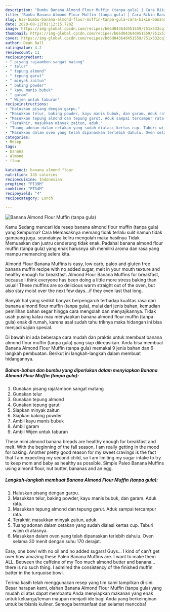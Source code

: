 ```yaml
---
description: "Bumbu Banana Almond Flour Muffin (tanpa gula) | Cara Bikin Banana Almond Flour Muffin (tanpa gula) Yang Mudah Dan Praktis"
title: "Bumbu Banana Almond Flour Muffin (tanpa gula) | Cara Bikin Banana Almond Flour Muffin (tanpa gula) Yang Mudah Dan Praktis"
slug: 637-bumbu-banana-almond-flour-muffin-tanpa-gula-cara-bikin-banana-almond-flour-muffin-tanpa-gula-yang-mudah-dan-praktis
date: 2020-08-12T02:12:15.728Z
image: https://img-global.cpcdn.com/recipes/b66d04364d451559/751x532cq70/banana-almond-flour-muffin-tanpa-gula-foto-resep-utama.jpg
thumbnail: https://img-global.cpcdn.com/recipes/b66d04364d451559/751x532cq70/banana-almond-flour-muffin-tanpa-gula-foto-resep-utama.jpg
cover: https://img-global.cpcdn.com/recipes/b66d04364d451559/751x532cq70/banana-almond-flour-muffin-tanpa-gula-foto-resep-utama.jpg
author: Dean Ball
ratingvalue: 4.2
reviewcount: 11
recipeingredient:
- " pisang rajaambon sangat matang"
- " telur"
- " tepung almond"
- " tepung garut"
- " minyak zaitun"
- " baking powder"
- " kayu manis bubuk"
- " garam"
- " Wijen untuk taburan"
recipeinstructions:
- "Haluskan pisang dengan garpu."
- "Masukkan telur, baking powder, kayu manis bubuk, dan garam. Aduk rata."
- "Masukkan tepung almond dan tepung garut. Aduk sampai tercampur rata."
- "Terakhir, masukkan minyak zaitun, aduk."
- "Tuang adonan dalam cetakan yang sudah dialasi kertas cup. Taburi wijen di atasnya."
- "Masukkan dalam oven yang telah dipanaskan terlebih dahulu. Oven selama 30 menit dengan suhu 170 derajat."
categories:
- Resep
tags:
- banana
- almond
- flour

katakunci: banana almond flour 
nutrition: 135 calories
recipecuisine: Indonesian
preptime: "PT39M"
cooktime: "PT54M"
recipeyield: "4"
recipecategory: Lunch

---
```



![Banana Almond Flour Muffin (tanpa gula)](https://img-global.cpcdn.com/recipes/b66d04364d451559/751x532cq70/banana-almond-flour-muffin-tanpa-gula-foto-resep-utama.jpg)

Kamu Sedang mencari ide resep banana almond flour muffin (tanpa gula) yang Sempurna? Cara Memasaknya memang tidak terlalu sulit namun tidak gampang juga. seandainya keliru mengolah maka hasilnya Tidak Memuaskan dan justru cenderung tidak enak. Padahal banana almond flour muffin (tanpa gula) yang enak harusnya sih memiliki aroma dan rasa yang mampu memancing selera kita.

Almond Flour Banana Muffins is easy, low carb, paleo and gluten free banana muffin recipe with no added sugar, melt in your mouth texture and healthy enough for breakfast. Almond Flour Banana Muffins for breakfast, because I think everyone has been doing a little more stress baking than usual! These muffins are so delicious warm straight out of the oven, but also stay moist over the next few days…if they even last that long.

Banyak hal yang sedikit banyak berpengaruh terhadap kualitas rasa dari banana almond flour muffin (tanpa gula), mulai dari jenis bahan, kemudian pemilihan bahan segar hingga cara mengolah dan menyajikannya. Tidak usah pusing kalau mau menyiapkan banana almond flour muffin (tanpa gula) enak di rumah, karena asal sudah tahu triknya maka hidangan ini bisa menjadi sajian spesial.


Di bawah ini ada beberapa cara mudah dan praktis untuk membuat banana almond flour muffin (tanpa gula) yang siap dikreasikan. Anda bisa membuat Banana Almond Flour Muffin (tanpa gula) memakai 9 jenis bahan dan 6 langkah pembuatan. Berikut ini langkah-langkah dalam membuat hidangannya.

<!--inarticleads1-->

##### Bahan-bahan dan bumbu yang diperlukan dalam menyiapkan Banana Almond Flour Muffin (tanpa gula):

1. Gunakan  pisang raja/ambon sangat matang
1. Gunakan  telur
1. Gunakan  tepung almond
1. Gunakan  tepung garut
1. Siapkan  minyak zaitun
1. Siapkan  baking powder
1. Ambil  kayu manis bubuk
1. Ambil  garam
1. Ambil  Wijen untuk taburan


These mini almond banana breads are healthy enough for breakfast and melt. With the beginning of the fall season, I am really getting in the mood for baking. Another pretty good reason for my sweet cravings is the fact that I am expecting my second child, so I am limiting my sugar intake to try to keep mom and baby as healthy as possible. Simple Paleo Banana Muffins using almond flour, nut butter, bananas and an egg. 

<!--inarticleads2-->

##### Langkah-langkah membuat Banana Almond Flour Muffin (tanpa gula):

1. Haluskan pisang dengan garpu.
1. Masukkan telur, baking powder, kayu manis bubuk, dan garam. Aduk rata.
1. Masukkan tepung almond dan tepung garut. Aduk sampai tercampur rata.
1. Terakhir, masukkan minyak zaitun, aduk.
1. Tuang adonan dalam cetakan yang sudah dialasi kertas cup. Taburi wijen di atasnya.
1. Masukkan dalam oven yang telah dipanaskan terlebih dahulu. Oven selama 30 menit dengan suhu 170 derajat.


Easy, one bowl with no oil and no added sugars! Guys… I kind of can&#39;t get over how amazing these Paleo Banana Muffins are. I want to make them ALL. Between the caffeine of my Too much almond butter and banana… there is no such thing. I admired the consistency of the finished muffin batter in the turquoise bowl. 

Terima kasih telah menggunakan resep yang tim kami tampilkan di sini. Besar harapan kami, olahan Banana Almond Flour Muffin (tanpa gula) yang mudah di atas dapat membantu Anda menyiapkan makanan yang enak untuk keluarga/teman maupun menjadi ide bagi Anda yang berkeinginan untuk berbisnis kuliner. Semoga bermanfaat dan selamat mencoba!
